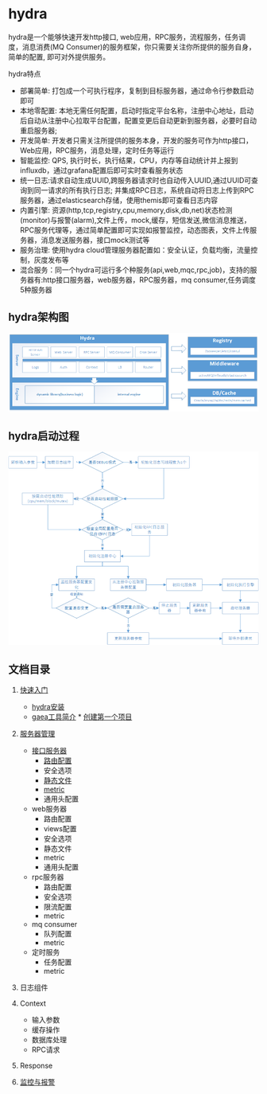 # hydra
hydra是一个能够快速开发http接口, web应用，RPC服务，流程服务，任务调度，消息消费(MQ Consumer)的服务框架，你只需要关注你所提供的服务自身，简单的配置, 即可对外提供服务。


  hydra特点
* 部署简单: 打包成一个可执行程序，复制到目标服务器，通过命令行参数启动即可 
* 本地零配置: 本地无需任何配置，启动时指定平台名称，注册中心地址，启动后自动从注册中心拉取平台配置，配置变更后自动更新到服务器，必要时自动重启服务器; 
* 开发简单: 开发者只需关注所提供的服务本身，开发的服务可作为http接口，Web应用，RPC服务，消息处理，定时任务等运行
* 智能监控: QPS, 执行时长，执行结果，CPU，内存等自动统计并上报到influxdb，通过grafana配置后即可实时查看服务状态
* 统一日志:请求自动生成UUID,跨服务器请求时也自动传入UUID,通过UUID可查询到同一请求的所有执行日志; 并集成RPC日志，系统自动将日志上传到RPC服务器，通过elasticsearch存储，使用themis即可查看日志内容
* 内置引擎: 资源(http,tcp,registry,cpu,memory,disk,db,net)状态检测(monitor)与报警(alarm),文件上传，mock,缓存，短信发送,微信消息推送，RPC服务代理等，通过简单配置即可实现如报警监控，动态图表，文件上传服务器，消息发送服务器，接口mock测试等
* 服务治理: 使用hydra cloud管理服务器配置如：安全认证，负载均衡，流量控制，灰度发布等
* 混合服务：同一个hydra可运行多个种服务(api,web,mqc,rpc,job)，支持的服务器有:http接口服务器，web服务器，RPC服务器，mq consumer,任务调度5种服务器



## hydra架构图

![架构图](https://github.com/qxnw/hydra/blob/master/quickstart/hydra.png?raw=true)


## hydra启动过程


![架构图](https://github.com/qxnw/hydra/blob/master/quickstart/flow.png?raw=true)

## 文档目录
1. [快速入门](README.md#hydra)
      * [hydra安装](https://github.com/qxnw/hydra/blob/master/quickstart/2_install.md)
      * [gaea工具简介](https://github.com/qxnw/hydra/blob/master/quickstart/3.install_gaea.md)
       * [创建第一个项目](https://github.com/qxnw/hydra/blob/master/quickstart/6.first_project.md)
      
2. [服务器管理](https://github.com/qxnw/hydra/blob/master/quickstart/7.server.intro.md)
      * [接口服务器](https://github.com/qxnw/hydra/blob/master/quickstart/api/1.api_intro.md)
          + [路由配置](https://github.com/qxnw/hydra/blob/master/quickstart/api/2.api_router.md)
          + 安全选项
          + [静态文件](https://github.com/qxnw/hydra/blob/master/quickstart/api/3.api_static.md)
          + [metric](https://github.com/qxnw/hydra/blob/master/quickstart/api/4.api_metric.md)
          + 通用头配置
      * web服务器
          + 路由配置
          + views配置
          + 安全选项
          + 静态文件
          + metric 
          + 通用头配置
      * rpc服务器
          + 路由配置
          + 安全选项
          + 限流配置
          + metric
      * mq consumer
          + 队列配置
          + metric
      * 定时服务
          + 任务配置
          + metric
3. 日志组件
4. Context
      * 输入参数
      * 缓存操作
      * 数据库处理
      * RPC请求
5. Response
6. [监控与报警](https://github.com/qxnw/hydra/blob/master/quickstart/alarm/1.alarm.md)